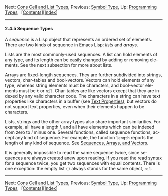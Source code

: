 <!DOCTYPE html>
<!-- saved from url=(0076)https://www.gnu.org/software/emacs/manual/html_node/elisp/Sequence-Type.html -->
<html><!-- Created by GNU Texinfo 7.0.3, https://www.gnu.org/software/texinfo/ --><head><meta http-equiv="Content-Type" content="text/html; charset=UTF-8">

<title>Sequence Type (GNU Emacs Lisp Reference Manual)</title>

<meta name="description" content="Sequence Type (GNU Emacs Lisp Reference Manual)">
<meta name="keywords" content="Sequence Type (GNU Emacs Lisp Reference Manual)">
<meta name="resource-type" content="document">
<meta name="distribution" content="global">
<meta name="Generator" content="makeinfo">
<meta name="viewport" content="width=device-width,initial-scale=1">

<link rev="made" href="mailto:bug-gnu-emacs@gnu.org">
<link rel="icon" type="image/png" href="https://www.gnu.org/graphics/gnu-head-mini.png">
<meta name="ICBM" content="42.256233,-71.006581">
<meta name="DC.title" content="gnu.org">
<style type="text/css">
@import url('/software/emacs/manual.css');
</style>
</head>

<body lang="en">
<div class="subsection-level-extent" id="Sequence-Type">
<div class="nav-panel">
<p>
Next: <a href="https://www.gnu.org/software/emacs/manual/html_node/elisp/Cons-Cell-Type.html" accesskey="n" rel="next">Cons Cell and List Types</a>, Previous: <a href="https://www.gnu.org/software/emacs/manual/html_node/elisp/Symbol-Type.html" accesskey="p" rel="prev">Symbol Type</a>, Up: <a href="https://www.gnu.org/software/emacs/manual/html_node/elisp/Programming-Types.html" accesskey="u" rel="up">Programming Types</a> &nbsp; [<a href="https://www.gnu.org/software/emacs/manual/html_node/elisp/index.html#SEC_Contents" title="Table of contents" rel="contents">Contents</a>][<a href="https://www.gnu.org/software/emacs/manual/html_node/elisp/Index.html" title="Index" rel="index">Index</a>]</p>
</div>
<hr>
<h4 class="subsection" id="Sequence-Types">2.4.5 Sequence Types</h4>

<p>A <em class="dfn">sequence</em> is a Lisp object that represents an ordered set of
elements.  There are two kinds of sequence in Emacs Lisp: <em class="dfn">lists</em>
and <em class="dfn">arrays</em>.
</p>
<p>Lists are the most commonly-used sequences.  A list can hold
elements of any type, and its length can be easily changed by adding
or removing elements.  See the next subsection for more about lists.
</p>
<p>Arrays are fixed-length sequences.  They are further subdivided into
strings, vectors, char-tables and bool-vectors.  Vectors can hold
elements of any type, whereas string elements must be characters, and
bool-vector elements must be <code class="code">t</code> or <code class="code">nil</code>.  Char-tables are
like vectors except that they are indexed by any valid character code.
The characters in a string can have text properties like characters in
a buffer (see <a class="pxref" href="https://www.gnu.org/software/emacs/manual/html_node/elisp/Text-Properties.html">Text Properties</a>), but vectors do not support text
properties, even when their elements happen to be characters.
</p>
<p>Lists, strings and the other array types also share important
similarities.  For example, all have a length <var class="var">l</var>, and all have
elements which can be indexed from zero to <var class="var">l</var> minus one.  Several
functions, called sequence functions, accept any kind of sequence.
For example, the function <code class="code">length</code> reports the length of any kind
of sequence.  See <a class="xref" href="https://www.gnu.org/software/emacs/manual/html_node/elisp/Sequences-Arrays-Vectors.html">Sequences, Arrays, and Vectors</a>.
</p>
<p>It is generally impossible to read the same sequence twice, since
sequences are always created anew upon reading.  If you read the read
syntax for a sequence twice, you get two sequences with equal contents.
There is one exception: the empty list <code class="code">()</code> always stands for the
same object, <code class="code">nil</code>.
</p>
</div>
<hr>
<div class="nav-panel">
<p>
Next: <a href="https://www.gnu.org/software/emacs/manual/html_node/elisp/Cons-Cell-Type.html">Cons Cell and List Types</a>, Previous: <a href="https://www.gnu.org/software/emacs/manual/html_node/elisp/Symbol-Type.html">Symbol Type</a>, Up: <a href="https://www.gnu.org/software/emacs/manual/html_node/elisp/Programming-Types.html">Programming Types</a> &nbsp; [<a href="https://www.gnu.org/software/emacs/manual/html_node/elisp/index.html#SEC_Contents" title="Table of contents" rel="contents">Contents</a>][<a href="https://www.gnu.org/software/emacs/manual/html_node/elisp/Index.html" title="Index" rel="index">Index</a>]</p>
</div>





</body></html>